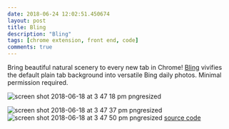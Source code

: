 ```yaml
---
date: 2018-06-24 12:02:51.450674
layout: post
title: Bling
description: "Bling"
tags: [chrome extension, front end, code]
comments: true
---
```


Bring beautiful natural scenery to every new tab in Chrome! [Bling](https://chrome.google.com/webstore/detail/bling/miadgdbikopilibajdfnooeimafebocb) vivifies the default plain tab background into versatile Bing daily photos. Minimal permission required. 

![screen shot 2018-06-18 at 3 47 18 pm pngresized](https://user-images.githubusercontent.com/5177427/41670253-c88463f6-7481-11e8-95cc-e3d6165429c4.jpg)
<!--excerpt-->
![screen shot 2018-06-18 at 3 47 37 pm pngresized](https://user-images.githubusercontent.com/5177427/41670254-c8941c74-7481-11e8-92e2-2103d15c92c3.jpg)
![screen shot 2018-06-18 at 3 47 50 pm pngresized](https://user-images.githubusercontent.com/5177427/41670255-c8a39db6-7481-11e8-99a4-c83398086a50.jpg)
[source code](https://github.com/seanschang/bling)